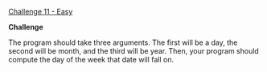 [Challenge 11 - Easy](https://www.reddit.com/r/dailyprogrammer/comments/pwons/2192012_challenge_11_easy/)

**Challenge**

The program should take three arguments. The first will be a day, the second will be month, and the third will be year. Then, your program should compute the day of the week that date will fall on.
